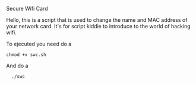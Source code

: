 Secure Wifi Card

Hello, this is a script that is used to change the name and MAC address of your network card. It's for script kiddie to introduce to the world of hacking wifi.


To ejecuted you need do a 

    chmod +x swc.sh

  And do a 

      ./swc
